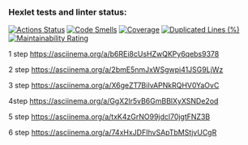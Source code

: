 ### Hexlet tests and linter status:
[![Actions Status](https://github.com/BudenchukM/fullstack-javascript-project-4/actions/workflows/hexlet-check.yml/badge.svg)](https://github.com/BudenchukM/fullstack-javascript-project-4/actions)
[![Code Smells](https://sonarcloud.io/api/project_badges/measure?project=BudenchukM_fullstack-javascript-project-4&metric=code_smells)](https://sonarcloud.io/summary/new_code?id=BudenchukM_fullstack-javascript-project-4)
[![Coverage](https://sonarcloud.io/api/project_badges/measure?project=BudenchukM_fullstack-javascript-project-4&metric=coverage)](https://sonarcloud.io/summary/new_code?id=BudenchukM_fullstack-javascript-project-4)
[![Duplicated Lines (%)](https://sonarcloud.io/api/project_badges/measure?project=BudenchukM_fullstack-javascript-project-4&metric=duplicated_lines_density)](https://sonarcloud.io/summary/new_code?id=BudenchukM_fullstack-javascript-project-4)
[![Maintainability Rating](https://sonarcloud.io/api/project_badges/measure?project=BudenchukM_fullstack-javascript-project-4&metric=sqale_rating)](https://sonarcloud.io/summary/new_code?id=BudenchukM_fullstack-javascript-project-4)

1 step 
https://asciinema.org/a/b6REi8cUsHZwQKPy6qebs9378

2 step
https://asciinema.org/a/2bmE5nmJxWSgwpi41JSG9LjWz

3 step
https://asciinema.org/a/X6geZT7BiIvAPNkRQHV0YaOvC

4step
https://asciinema.org/a/GgX2lr5vB6GmBBlXyXSNDe2od

5 step
https://asciinema.org/a/txK4zGrNO99jdcl70jgtFNZ3B

6 step
https://asciinema.org/a/74xHxJDFIhvSApTbMStjvUCgR
